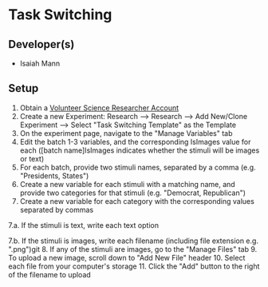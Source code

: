 # Task Switching

## Developer(s)
- Isaiah Mann

## Setup
1. Obtain a [Volunteer Science Researcher Account](https://volunteerscience.com/researchers/)
2. Create a new Experiment: Research --> Research --> Add New/Clone Experiment --> Select "Task Switching Template" as the Template
3. On the experiment page, navigate to the "Manage Variables" tab
4. Edit the batch 1-3 variables, and the corresponding IsImages value for each ([batch name]IsImages indicates whether the stimuli will be images or text)
5. For each batch, provide two stimuli names, separated by a comma (e.g. "Presidents, States")
6. Create a new variable for each stimuli with a matching name, and provide two categories for that stimuli (e.g. "Democrat, Republican")
7. Create a new variable for each category with the corresponding values separated by commas

7.a. If the stimuli is text, write each text option

7.b. If the stimuli is images, write each filename (including file extension e.g. ".png")git
8. If any of the stimuli are images, go to the "Manage Files" tab
9. To upload a new image, scroll down to "Add New File" header
10. Select each file from your computer's storage
11. Click the "Add" button to the right of the filename to upload

